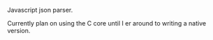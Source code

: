 Javascript json parser.

Currently plan on using the C core until I er around to writing a native version.


